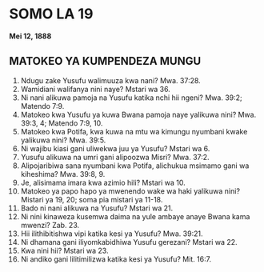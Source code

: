 # SOMO LA 19
**Mei 12, 1888**

## MATOKEO YA KUMPENDEZA MUNGU

1. Ndugu zake Yusufu walimuuza kwa nani? Mwa. 37:28.
2. Wamidiani walifanya nini naye? Mstari wa 36.
3. Ni nani alikuwa pamoja na Yusufu katika nchi hii ngeni? Mwa. 39:2; Matendo 7:9.
4. Matokeo kwa Yusufu ya kuwa Bwana pamoja naye yalikuwa nini? Mwa. 39:3, 4; Matendo 7:9, 10.
5. Matokeo kwa Potifa, kwa kuwa na mtu wa kimungu nyumbani kwake yalikuwa nini? Mwa. 39:5.
6. Ni wajibu kiasi gani uliwekwa juu ya Yusufu? Mstari wa 6.
7. Yusufu alikuwa na umri gani alipoozwa Misri? Mwa. 37:2.
8. Alipojaribiwa sana nyumbani kwa Potifa, alichukua msimamo gani wa kiheshima? Mwa. 39:8, 9.
9. Je, alisimama imara kwa azimio hili? Mstari wa 10.
10. Matokeo ya papo hapo ya mwenendo wake wa haki yalikuwa nini? Mistari ya 19, 20; soma pia mistari ya 11-18.
11. Bado ni nani alikuwa na Yusufu? Mstari wa 21.
12. Ni nini kinaweza kusemwa daima na yule ambaye anaye Bwana kama mwenzi? Zab. 23.
13. Hii ilithibitishwa vipi katika kesi ya Yusufu? Mwa. 39:21.
14. Ni dhamana gani iliyomkabidhiwa Yusufu gerezani? Mstari wa 22.
15. Kwa nini hii? Mstari wa 23.
16. Ni andiko gani lilitimilizwa katika kesi ya Yusufu? Mit. 16:7.